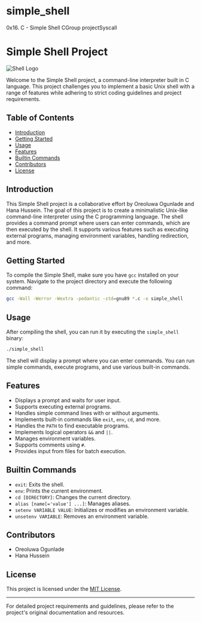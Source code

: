 # simple_shell
0x16. C - Simple Shell CGroup projectSyscall      
# Simple Shell Project

![Shell Logo](https://example.com/shell-logo.png)

Welcome to the Simple Shell project, a command-line interpreter built in C language. This project challenges you to implement a basic Unix shell with a range of features while adhering to strict coding guidelines and project requirements.

## Table of Contents

- [Introduction](#introduction)
- [Getting Started](#getting-started)
- [Usage](#usage)
- [Features](#features)
- [Builtin Commands](#builtin-commands)
- [Contributors](#contributors)
- [License](#license)

## Introduction

This Simple Shell project is a collaborative effort by Oreoluwa Ogunlade and Hana Hussein. The goal of this project is to create a minimalistic Unix-like command-line interpreter using the C programming language. The shell provides a command prompt where users can enter commands, which are then executed by the shell. It supports various features such as executing external programs, managing environment variables, handling redirection, and more.

## Getting Started

To compile the Simple Shell, make sure you have `gcc` installed on your system. Navigate to the project directory and execute the following command:

```bash
gcc -Wall -Werror -Wextra -pedantic -std=gnu89 *.c -o simple_shell
```

## Usage

After compiling the shell, you can run it by executing the `simple_shell` binary:

```bash
./simple_shell
```

The shell will display a prompt where you can enter commands. You can run simple commands, execute programs, and use various built-in commands.

## Features

- Displays a prompt and waits for user input.
- Supports executing external programs.
- Handles simple command lines with or without arguments.
- Implements built-in commands like `exit`, `env`, `cd`, and more.
- Handles the `PATH` to find executable programs.
- Implements logical operators `&&` and `||`.
- Manages environment variables.
- Supports comments using `#`.
- Provides input from files for batch execution.

## Builtin Commands

- `exit`: Exits the shell.
- `env`: Prints the current environment.
- `cd [DIRECTORY]`: Changes the current directory.
- `alias [name[='value'] ...]`: Manages aliases.
- `setenv VARIABLE VALUE`: Initializes or modifies an environment variable.
- `unsetenv VARIABLE`: Removes an environment variable.

## Contributors

- Oreoluwa Ogunlade
- Hana Hussein

## License

This project is licensed under the [MIT License](https://opensource.org/licenses/MIT).

---

For detailed project requirements and guidelines, please refer to the project's original documentation and resources.
